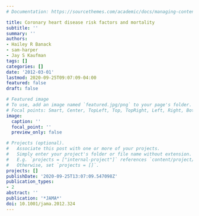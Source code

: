 ```yaml
---
# Documentation: https://sourcethemes.com/academic/docs/managing-content/

title: Coronary heart disease risk factors and mortality
subtitle: ''
summary: ''
authors:
- Hailey R Banack
- sam-harper
- Jay S Kaufman
tags: []
categories: []
date: '2012-03-01'
lastmod: 2020-09-25T09:07:09-04:00
featured: false
draft: false

# Featured image
# To use, add an image named `featured.jpg/png` to your page's folder.
# Focal points: Smart, Center, TopLeft, Top, TopRight, Left, Right, BottomLeft, Bottom, BottomRight.
image:
  caption: ''
  focal_point: ''
  preview_only: false

# Projects (optional).
#   Associate this post with one or more of your projects.
#   Simply enter your project's folder or file name without extension.
#   E.g. `projects = ["internal-project"]` references `content/project/deep-learning/index.md`.
#   Otherwise, set `projects = []`.
projects: []
publishDate: '2020-09-25T13:07:09.547098Z'
publication_types:
- 2
abstract: ''
publication: '*JAMA*'
doi: 10.1001/jama.2012.324
---
```

